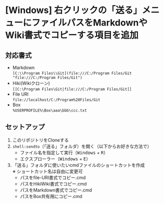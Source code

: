 # [Windows] 右クリックの「送る」メニューにファイルパスをMarkdownやWiki書式でコピーする項目を追加

## 対応書式
* Markdown  
	`[C:\\Program Files\\Git](file:///C:/Program Files/Git "file:///C:/Program Files/Git")`
* Hiki(Wikiクローン)  
	`[[C:\Program Files\Git|file:///C:/Program Files/Git]]`
* File URI  
	`file://localhost/C:/Program%20Files/Git`
* Box  
	`%USERPROFILE%\Box\aaa\bbb\ccc.txt`

## セットアップ
1. このリポジトリをCloneする
1. `shell:sendto`（「送る」フォルダ）を開く（以下からお好きな方法で）
	* ファイル名を指定して実行（<kbd>Windows</kbd> + <kbd>R</kbd>）
	* エクスプローラー（<kbd>Windows</kbd> + <kbd>E</kbd>）
1. 「送る」フォルダに使いたいcmdファイルのショートカットを作成  
	※  ショートカット名は自由に変更可
	* パスをfile-URI書式でコピー.cmd
	* パスをHikiWiki書式でコピー.cmd
	* パスをMarkdown書式でコピー.cmd
	* パスをBox共有用にコピー.cmd
